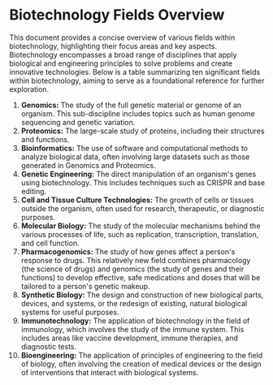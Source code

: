 # Biotechnology Fields Overview

This document provides a concise overview of various fields within biotechnology, highlighting their focus areas and key aspects. Biotechnology encompasses a broad range of disciplines that apply biological and engineering principles to solve problems and create innovative technologies. Below is a table summarizing ten significant fields within biotechnology, aiming to serve as a foundational reference for further exploration.

1. **Genomics:** The study of the full genetic material or genome of an organism. This sub-discipline includes topics such as human genome sequencing and genetic variation.
2. **Proteomics:** The large-scale study of proteins, including their structures and functions.
3. **Bioinformatics:** The use of software and computational methods to analyze biological data, often involving large datasets such as those generated in Genomics and Proteomics.
4. **Genetic Engineering:** The direct manipulation of an organism's genes using biotechnology. This includes techniques such as CRISPR and base editing.
5. **Cell and Tissue Culture Technologies:** The growth of cells or tissues outside the organism, often used for research, therapeutic, or diagnostic purposes.
6. **Molecular Biology:** The study of the molecular mechanisms behind the various processes of life, such as replication, transcription, translation, and cell function.
7. **Pharmacogenomics:** The study of how genes affect a person's response to drugs. This relatively new field combines pharmacology (the science of drugs) and genomics (the study of genes and their functions) to develop effective, safe medications and doses that will be tailored to a person's genetic makeup.
8. **Synthetic Biology:** The design and construction of new biological parts, devices, and systems, or the redesign of existing, natural biological systems for useful purposes.
9. **Immunotechnology:** The application of biotechnology in the field of immunology, which involves the study of the immune system. This includes areas like vaccine development, immune therapies, and diagnostic tests.
10. **Bioengineering:** The application of principles of engineering to the field of biology, often involving the creation of medical devices or the design of interventions that interact with biological systems.
